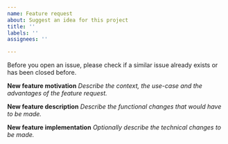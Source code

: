 ```yaml
---
name: Feature request
about: Suggest an idea for this project
title: ''
labels: ''
assignees: ''

---
```


Before you open an issue, please check if a similar issue already exists or has been closed before.

**New feature motivation**
_Describe the context, the use-case and the advantages of the feature request._

**New feature description**
_Describe the functional changes that would have to be made._

**New feature implementation**
_Optionally describe the technical changes to be made._
